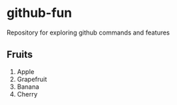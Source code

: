 # github-fun
Repository for exploring github commands and features

## Fruits
1. Apple
2. Grapefruit
3. Banana
4. Cherry
